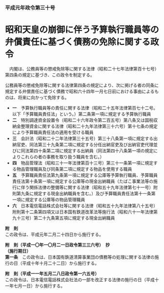 ### 平成元年政令第三十号  
# 昭和天皇の崩御に伴う予算執行職員等の弁償責任に基づく債務の免除に関する政令  
　内閣は、公務員等の懲戒免除等に関する法律（昭和二十七年法律第百十七号）第四条の規定に基づき、この政令を制定する。  
  
公務員等の懲戒免除等に関する法律第四条の規定により、次に掲げる者の同条に規定する弁償責任に基づく債務で昭和六十四年一月七日前における事由によるものは、将来に向かって免除する。  
* **一**　予算執行職員等の責任に関する法律（昭和二十五年法律第百七十二号。以下「予算職員責任法」という。）第二条第一項に規定する予算執行職員  
* **二**　特別調達資金設置令（昭和二十六年政令第二百五号）第八条又は国税収納金整理資金に関する法律（昭和二十九年法律第三十六号）第十七条の規定により予算職員責任法の適用を受ける職員  
* **三**　会計法（昭和二十二年法律第三十五号）第三十八条第一項に規定する出納官吏、同法第三十九条第二項に規定する分任出納官吏及び出納官吏代理並びに同法第四十条第二項に規定する出納員（同法第四十八条第一項の規定によりこれらの者の事務を取り扱う職員を含む。）  
* **四**　物品管理法（昭和三十一年法律第百十三号）第三十一条第一項に規定する物品管理職員及び同条第二項に規定する物品を使用する職員  
* **五**　予算職員責任法第九条第一項に規定する公庫等予算執行職員、予算職員責任法第十条第一項に規定する公庫等の現金出納職員（たばこ事業法等の施行に伴う関係法律の整備等に関する法律（昭和五十九年法律第七十一号）附則第九条に規定する現金出納職員を含む。）及び予算職員責任法第十一条第一項に規定する公庫等の物品管理職員  
* **六**　日本電信電話株式会社等に関する法律（昭和五十九年法律第八十五号）附則第十二条第四項又は日本国有鉄道改革法等施行法（昭和六十一年法律第九十三号）第二十九条第五項に規定する現金出納職員  
  
**附　則**  
この政令は、平成元年二月二十四日から施行する。  
  
**附　則（平成一〇年一〇月二一日政令第三三六号）　抄**  
**（施行期日）**  
**第一条**　この政令は、日本国有鉄道清算事業団の債務等の処理に関する法律の施行の日（平成十年十月二十二日）から施行する。  
  
**附　則（平成一一年五月二八日政令第一六五号）**  
この政令は、日本電信電話株式会社法の一部を改正する法律の施行の日（平成十一年七月一日）から施行する。  
  

